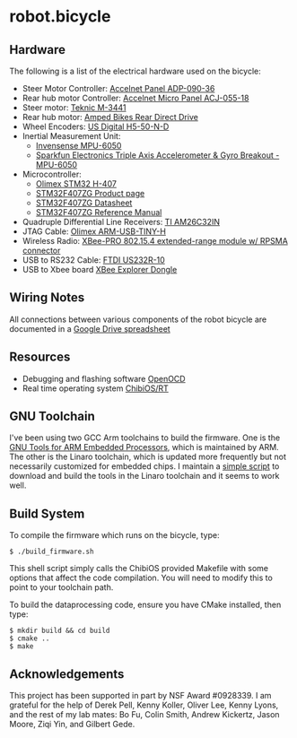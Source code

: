 # robot.bicycle

## Hardware
The following is a list of the electrical hardware used on the bicycle:

- Steer Motor Controller: [Accelnet Panel ADP-090-36](http://www.copleycontrols.com/motion/pdf/Accelnet_Panel_ADP.pdf)
- Rear hub motor Controller: [Accelnet Micro Panel ACJ-055-18](http://www.copleycontrols.com/motion/pdf/Accelnet_Micro_Panel.pdf)
- Steer motor: [Teknic M-3441](http://www.teknic.com/files/product_info/N34_Industrial_Grade_Motors_v3.2.pdf)
- Rear hub motor: [Amped Bikes Rear Direct Drive](http://ampedbikes.com/kits.html)
- Wheel Encoders: [US Digital H5-50-N-D](http://usdigital.com/assets/general/119_h5_datasheet_1.pdf)
- Inertial Measurement Unit:
    - [Invensense MPU-6050](http://www.invensense.com/mems/gyro/mpu6050.html)
    - [Sparkfun Electronics Triple Axis Accelerometer & Gyro Breakout - MPU-6050](https://www.sparkfun.com/products/11028)
- Microcontroller:
    - [Olimex STM32 H-407](http://www.olimex.com/dev/pdf/ARM/ST/STM32-H107.pdf)
    - [STM32F407ZG Product page](http://www.st.com/internet/mcu/product/252136.jsp)
    - [STM32F407ZG Datasheet](http://www.st.com/internet/com/TECHNICAL_RESOURCES/TECHNICAL_LITERATURE/DATASHEET/DM00037051.pdf)
    - [STM32F407ZG Reference Manual](http://www.st.com/internet/com/TECHNICAL_RESOURCES/TECHNICAL_LITERATURE/REFERENCE_MANUAL/DM00031020.pdf)
- Quadruple Differential Line Receivers: [TI AM26C32IN](http://www.ti.com/litv/pdf/slls104i)
- JTAG Cable: [Olimex ARM-USB-TINY-H](https://www.olimex.com/Products/ARM/JTAG/ARM-USB-TINY-H/)
- Wireless Radio: [XBee-PRO 802.15.4 extended-range module w/ RPSMA connector](http://www.digi.com/products/model?mid=3270)
- USB to RS232 Cable: [FTDI US232R-10](http://www.ftdichip.com/Support/Documents/DataSheets/Cables/DS_US232R-10_R-100-500.pdf)
- USB to Xbee board [XBee Explorer Dongle](https://www.sparkfun.com/products/9819)

## Wiring Notes
All connections between various components of the robot bicycle are documented
in a [Google Drive spreadsheet](https://docs.google.com/spreadsheet/ccc?key=0Asn6BMg-bB_EdHdMVVBqRTA4Q3IteWdEN1VJOXBDZHc)

## Resources
- Debugging and flashing software [OpenOCD](http://openocd.berlios.de/web/)
- Real time operating system [ChibiOS/RT](http://www.chibios.org/)

## GNU Toolchain
I've been using two GCC Arm toolchains to build the firmware.  One is the [GNU
Tools for ARM Embedded Processors](https://launchpad.net/gcc-arm-embedded),
which is maintained by ARM.  The other is the Linaro toolchain, which is
updated more frequently but not necessarily customized for embedded chips.  I
maintain a [simple script](https://github.com/hazelnusse/arm-toolchain) to
download and build the tools in the Linaro toolchain and it seems to work well.

## Build System
To compile the firmware which runs on the bicycle, type:

    $ ./build_firmware.sh

This shell script simply calls the ChibiOS provided Makefile with some
options that affect the code compilation.  You will need to modify this to
point to your toolchain path.

To build the dataprocessing code, ensure you have CMake installed, then type:

    $ mkdir build && cd build
    $ cmake ..
    $ make

## Acknowledgements
This project has been supported in part by NSF Award #0928339.  I am grateful
for the help of Derek Pell, Kenny Koller, Oliver Lee, Kenny Lyons, and the rest
of my lab mates: Bo Fu, Colin Smith, Andrew Kickertz, Jason Moore, Ziqi Yin,
and Gilbert Gede.
